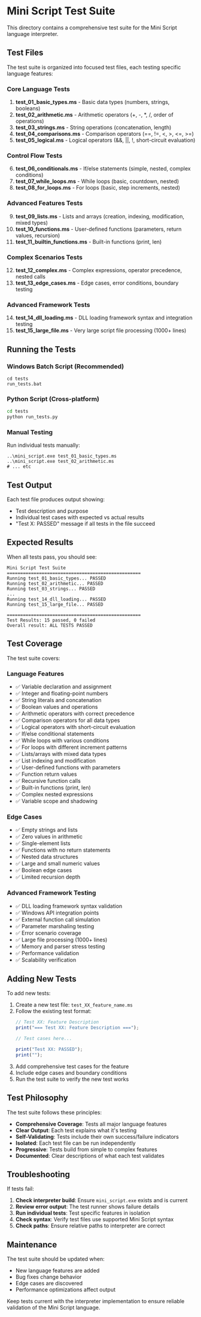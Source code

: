# Mini Script Test Suite

This directory contains a comprehensive test suite for the Mini Script language interpreter.

## Test Files

The test suite is organized into focused test files, each testing specific language features:

### Core Language Tests

1. **test_01_basic_types.ms** - Basic data types (numbers, strings, booleans)
2. **test_02_arithmetic.ms** - Arithmetic operators (+, -, *, /, order of operations)
3. **test_03_strings.ms** - String operations (concatenation, length)
4. **test_04_comparisons.ms** - Comparison operators (==, !=, <, >, <=, >=)
5. **test_05_logical.ms** - Logical operators (&&, ||, !, short-circuit evaluation)

### Control Flow Tests

6. **test_06_conditionals.ms** - If/else statements (simple, nested, complex conditions)
7. **test_07_while_loops.ms** - While loops (basic, countdown, nested)
8. **test_08_for_loops.ms** - For loops (basic, step increments, nested)

### Advanced Features Tests

9. **test_09_lists.ms** - Lists and arrays (creation, indexing, modification, mixed types)
10. **test_10_functions.ms** - User-defined functions (parameters, return values, recursion)
11. **test_11_builtin_functions.ms** - Built-in functions (print, len)

### Complex Scenarios Tests

12. **test_12_complex.ms** - Complex expressions, operator precedence, nested calls
13. **test_13_edge_cases.ms** - Edge cases, error conditions, boundary testing

### Advanced Framework Tests

14. **test_14_dll_loading.ms** - DLL loading framework syntax and integration testing
15. **test_15_large_file.ms** - Very large script file processing (1000+ lines)

## Running the Tests

### Windows Batch Script (Recommended)
```batch
cd tests
run_tests.bat
```

### Python Script (Cross-platform)
```bash
cd tests
python run_tests.py
```

### Manual Testing
Run individual tests manually:
```batch
..\mini_script.exe test_01_basic_types.ms
..\mini_script.exe test_02_arithmetic.ms
# ... etc
```

## Test Output

Each test file produces output showing:
- Test description and purpose
- Individual test cases with expected vs actual results
- "Test X: PASSED" message if all tests in the file succeed

## Expected Results

When all tests pass, you should see:
```
Mini Script Test Suite
==================================================
Running test_01_basic_types... PASSED
Running test_02_arithmetic... PASSED
Running test_03_strings... PASSED
...
Running test_14_dll_loading... PASSED
Running test_15_large_file... PASSED

==================================================
Test Results: 15 passed, 0 failed
Overall result: ALL TESTS PASSED
```

## Test Coverage

The test suite covers:

### Language Features
- ✅ Variable declaration and assignment
- ✅ Integer and floating-point numbers
- ✅ String literals and concatenation
- ✅ Boolean values and operations
- ✅ Arithmetic operators with correct precedence
- ✅ Comparison operators for all data types
- ✅ Logical operators with short-circuit evaluation
- ✅ If/else conditional statements
- ✅ While loops with various conditions
- ✅ For loops with different increment patterns
- ✅ Lists/arrays with mixed data types
- ✅ List indexing and modification
- ✅ User-defined functions with parameters
- ✅ Function return values
- ✅ Recursive function calls
- ✅ Built-in functions (print, len)
- ✅ Complex nested expressions
- ✅ Variable scope and shadowing

### Edge Cases
- ✅ Empty strings and lists
- ✅ Zero values in arithmetic
- ✅ Single-element lists
- ✅ Functions with no return statements
- ✅ Nested data structures
- ✅ Large and small numeric values
- ✅ Boolean edge cases
- ✅ Limited recursion depth

### Advanced Framework Testing
- ✅ DLL loading framework syntax validation
- ✅ Windows API integration points
- ✅ External function call simulation
- ✅ Parameter marshaling testing
- ✅ Error scenario coverage
- ✅ Large file processing (1000+ lines)
- ✅ Memory and parser stress testing
- ✅ Performance validation
- ✅ Scalability verification

## Adding New Tests

To add new tests:

1. Create a new test file: `test_XX_feature_name.ms`
2. Follow the existing test format:
   ```javascript
   // Test XX: Feature Description
   print("=== Test XX: Feature Description ===");
   
   // Test cases here...
   
   print("Test XX: PASSED");
   print("");
   ```
3. Add comprehensive test cases for the feature
4. Include edge cases and boundary conditions
5. Run the test suite to verify the new test works

## Test Philosophy

The test suite follows these principles:

- **Comprehensive Coverage**: Tests all major language features
- **Clear Output**: Each test explains what it's testing
- **Self-Validating**: Tests include their own success/failure indicators
- **Isolated**: Each test file can be run independently
- **Progressive**: Tests build from simple to complex features
- **Documented**: Clear descriptions of what each test validates

## Troubleshooting

If tests fail:

1. **Check interpreter build**: Ensure `mini_script.exe` exists and is current
2. **Review error output**: The test runner shows failure details
3. **Run individual tests**: Test specific features in isolation
4. **Check syntax**: Verify test files use supported Mini Script syntax
5. **Check paths**: Ensure relative paths to interpreter are correct

## Maintenance

The test suite should be updated when:
- New language features are added
- Bug fixes change behavior
- Edge cases are discovered
- Performance optimizations affect output

Keep tests current with the interpreter implementation to ensure reliable validation of the Mini Script language.
